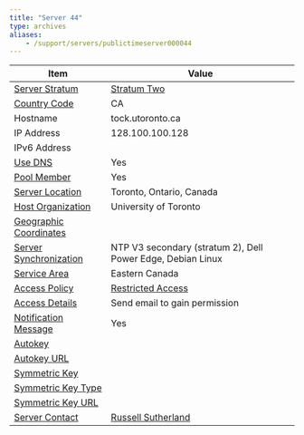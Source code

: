 ```yaml
---
title: "Server 44"
type: archives
aliases:
    - /support/servers/publictimeserver000044
---
```


| Item | Value |
| ----- | ----- |
| [Server Stratum](/support/servers/serverstratum) | [Stratum Two](/support/servers/stratumtwotimeservers) |
| [Country Code](/support/servers/countrycode) | CA |
| Hostname |  tock.utoronto.ca |
| IP Address |  128.100.100.128 |
| IPv6 Address | |
| [Use DNS](/support/servers/usedns) | Yes |
| [Pool Member](/support/servers/poolmember) | Yes |
| [Server Location](/support/servers/serverlocation) |  Toronto, Ontario, Canada |
| [Host Organization](/support/servers/hostorganization) |  University of Toronto |
| [ Geographic Coordinates](/support/servers/geographiccoordinates) | |
| [Server Synchronization](/support/servers/serversynchronization) |  NTP V3 secondary (stratum 2), Dell Power Edge, Debian Linux  |
| [Service Area](/support/servers/servicearea) |  Eastern Canada |
| [Access Policy](/support/servers/accesspolicy) | [Restricted Access](/support/servers/restrictedaccess) |
| [Access Details](/support/servers/accessdetails) |  Send email to gain permission |
| [Notification Message](/support/servers/notificationmessage) | Yes |
| [Autokey](/support/servers/autokey) | |
| [Autokey URL](/support/servers/autokeyurl) | |
| [Symmetric Key](/support/servers/symmetrickey) | |
| [Symmetric Key Type](/support/servers/symmetrickeytype) | |
| [Symmetric Key URL](/support/servers/symmetrickeyurl) | |
| [Server Contact](/support/servers/servercontact) | [Russell Sutherland](mailto:russell.sutherland@utoronto.ca) |